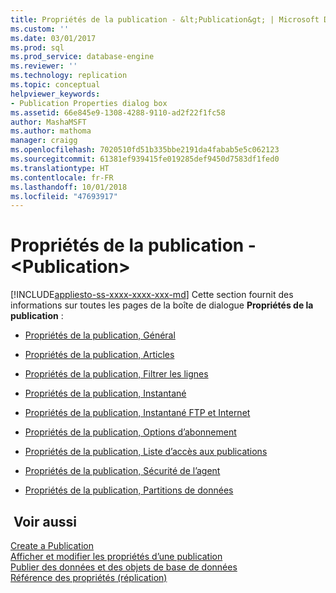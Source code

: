 ```yaml
---
title: Propriétés de la publication - &lt;Publication&gt; | Microsoft Docs
ms.custom: ''
ms.date: 03/01/2017
ms.prod: sql
ms.prod_service: database-engine
ms.reviewer: ''
ms.technology: replication
ms.topic: conceptual
helpviewer_keywords:
- Publication Properties dialog box
ms.assetid: 66e845e9-1308-4288-9110-ad2f22f1fc58
author: MashaMSFT
ms.author: mathoma
manager: craigg
ms.openlocfilehash: 7020510fd51b335bbe2191da4fabab5e5c062123
ms.sourcegitcommit: 61381ef939415fe019285def9450d7583df1fed0
ms.translationtype: HT
ms.contentlocale: fr-FR
ms.lasthandoff: 10/01/2018
ms.locfileid: "47693917"
---
```

# <a name="publication-properties----ltpublicationgt"></a>Propriétés de la publication - &lt;Publication&gt;
[!INCLUDE[appliesto-ss-xxxx-xxxx-xxx-md](../../includes/appliesto-ss-xxxx-xxxx-xxx-md.md)]
  Cette section fournit des informations sur toutes les pages de la boîte de dialogue **Propriétés de la publication** :  
  
-   [Propriétés de la publication, Général](../../relational-databases/replication/publication-properties-general.md)  
  
-   [Propriétés de la publication, Articles](../../relational-databases/replication/publication-properties-articles.md)  
  
-   [Propriétés de la publication, Filtrer les lignes](../../relational-databases/replication/publication-properties-filter-rows.md)  
  
-   [Propriétés de la publication, Instantané](../../relational-databases/replication/publication-properties-snapshot.md)  
  
-   [Propriétés de la publication, Instantané FTP et Internet](../../relational-databases/replication/publication-properties-ftp-snapshot-and-internet.md)  
  
-   [Propriétés de la publication, Options d’abonnement](../../relational-databases/replication/publication-properties-subscription-options.md)  
  
-   [Propriétés de la publication, Liste d’accès aux publications](../../relational-databases/replication/publication-properties-publication-access-list.md)  
  
-   [Propriétés de la publication, Sécurité de l’agent](../../relational-databases/replication/publication-properties-agent-security.md)  
  
-   [Propriétés de la publication, Partitions de données](../../relational-databases/replication/publication-properties-data-partitions.md)  
  
## <a name="see-also"></a> Voir aussi  
 [Create a Publication](../../relational-databases/replication/publish/create-a-publication.md)   
 [Afficher et modifier les propriétés d’une publication](../../relational-databases/replication/publish/view-and-modify-publication-properties.md)   
 [Publier des données et des objets de base de données](../../relational-databases/replication/publish/publish-data-and-database-objects.md)   
 [Référence des propriétés &#40;réplication&#41;](../../relational-databases/replication/properties-reference-replication.md)  
  
  
